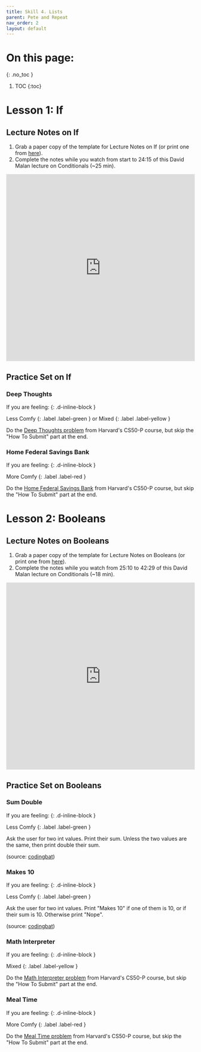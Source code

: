```yaml
---
title: Skill 4. Lists
parent: Pete and Repeat
nav_order: 2
layout: default
---
```


# On this page:

{: .no_toc }

1. TOC
   {:toc}

# Lesson 1: If

## Lecture Notes on If

1. Grab a paper copy of the template for Lecture Notes on If (or print one from [here](https://docs.google.com/document/d/1iAUygRI4YnpIuOE3huwSluPdPVmxq-qVT5zvg1R5kOE/edit)).
1. Complete the notes while you watch from start to 24:15 of this David Malan lecture on Conditionals (~25 min).

<iframe width="100%" height="500" src="https://www.youtube.com/embed/_b6NgY_pMdw?start=0&end=1455" title="YouTube video player" frameborder="0" allow="accelerometer; autoplay; clipboard-write; encrypted-media; gyroscope; picture-in-picture; web-share" referrerpolicy="strict-origin-when-cross-origin" allowfullscreen></iframe>

## Practice Set on If

### Deep Thoughts

If you are feeling:
{: .d-inline-block }

Less Comfy
{: .label .label-green }
or
Mixed
{: .label .label-yellow }

Do the [Deep Thoughts problem](https://cs50.harvard.edu/python/2022/psets/1/deep/) from Harvard's CS50-P course, but skip the "How To Submit" part at the end.

### Home Federal Savings Bank

If you are feeling:
{: .d-inline-block }

More Comfy
{: .label .label-red }

Do the [Home Federal Savings Bank](https://cs50.harvard.edu/python/2022/psets/1/bank/) from Harvard's CS50-P course, but skip the "How To Submit" part at the end.

# Lesson 2: Booleans

## Lecture Notes on Booleans

1. Grab a paper copy of the template for Lecture Notes on Booleans (or print one from [here](https://docs.google.com/document/d/13w3GGQOR4OZkWexT1ENyQ1rr1_Il4dSUyt1cPUwqMiY/edit)).
1. Complete the notes while you watch from 25:10 to 42:29 of this David Malan lecture on Conditionals (~18 min).

<iframe width="100%" height="500" src="https://www.youtube.com/embed/_b6NgY_pMdw?start=1510&end=2549" title="YouTube video player" frameborder="0" allow="accelerometer; autoplay; clipboard-write; encrypted-media; gyroscope; picture-in-picture; web-share" referrerpolicy="strict-origin-when-cross-origin" allowfullscreen></iframe>

## Practice Set on Booleans

### Sum Double

If you are feeling:
{: .d-inline-block }

Less Comfy
{: .label .label-green }

Ask the user for two int values. Print their sum. Unless the two values are the same, then print double their sum.

(source: [codingbat](https://codingbat.com/prob/p141905))

### Makes 10

If you are feeling:
{: .d-inline-block }

Less Comfy
{: .label .label-green }

Ask the user for two int values. Print "Makes 10" if one of them is 10, or if their sum is 10. Otherwise print "Nope".

(source: [codingbat](https://codingbat.com/prob/p141905))

### Math Interpreter

If you are feeling:
{: .d-inline-block }

Mixed
{: .label .label-yellow }

Do the [Math Interpreter problem](https://cs50.harvard.edu/python/2022/psets/1/interpreter/) from Harvard's CS50-P course, but skip the "How To Submit" part at the end.

### Meal Time

If you are feeling:
{: .d-inline-block }

More Comfy
{: .label .label-red }

Do the [Meal Time problem](https://cs50.harvard.edu/python/2022/psets/1/meal/) from Harvard's CS50-P course, but skip the "How To Submit" part at the end.
